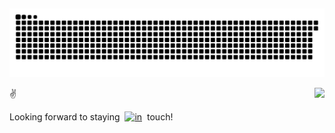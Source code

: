 ##
<div align=center>
  <picture>
    <source media="(prefers-color-scheme: dark)" srcset="https://raw.githubusercontent.com/gyxuan31/gyxuan31/output/github-contribution-grid-snake-dark.svg">
    <source media="(prefers-color-scheme: light)" srcset="https://raw.githubusercontent.com/gyxuan31/gyxuan31/output/github-contribution-grid-snake.svg">
    <img alt="github contribution grid snake animation" src="https://raw.githubusercontent.com/gyxuan31/gyxuan31/output/github-contribution-grid-snake.svg">
  </picture>
</div>

<img
  align="right"
  src="https://github-readme-stats.vercel.app/api/top-langs/?username=gyxuan31&hide=mathematica&theme=radical&layout=compact"
/>

:v:
<div style="display: inline-flex; align-items: center; white-space: nowrap;">
  <span> Looking forward to staying&nbsp;&nbsp;</span>
  <a href="https://www.linkedin.com/in/gyuxuan" target="_blank" rel="noopener noreferrer" style="display: inline-block; vertical-align: middle;">
    <img src="https://raw.githubusercontent.com/rahuldkjain/github-profile-readme-generator/master/src/images/icons/Social/linked-in-alt.svg"  alt="in" style="height: 2em;" />
  </a>
  <span>&nbsp;&nbsp;touch! </span>
</div>



<!--
**gyxuan31/gyxuan31** is a ✨ _special_ ✨ repository because its `README.md` (this file) appears on your GitHub profile.

Here are some ideas to get you started:

- 🔭 I’m currently working on ...
- 🌱 I’m currently learning ...
- 👯 I’m looking to collaborate on ...
- 🤔 I’m looking for help with ...
- 💬 Ask me about ...
- 📫 How to reach me: ...
- 😄 Pronouns: ...
- ⚡ Fun fact: ...
-->
